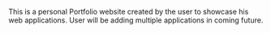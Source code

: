 This is a personal Portfolio website created by the user to showcase his web applications.
User will be adding multiple applications in coming future.  
